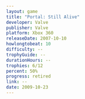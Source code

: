 ```yaml
---
layout: game
title: "Portal: Still Alive"
developer: Valve
publisher: Valve
platform: Xbox 360
releaseDate: 2007-10-10
howlongtobeat: 10
difficulty: --
trophyGuide: --
durationHours: --
trophies: 6/12
percent: 50%
progress: retired
link: --
date: 2009-10-23
---
```

